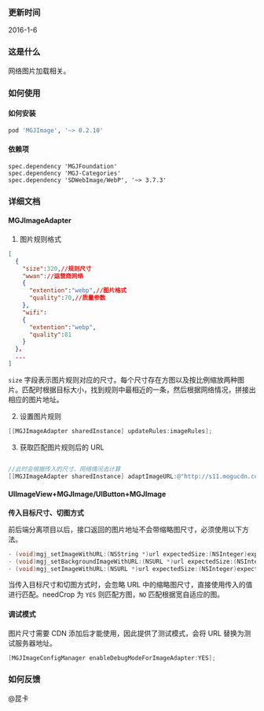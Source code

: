 ### 更新时间
2016-1-6

### 这是什么
网络图片加载相关。

### 如何使用
#### 如何安装
```ruby
pod 'MGJImage', '~> 0.2.10'
```
#### 依赖项
```
spec.dependency 'MGJFoundation'
spec.dependency 'MGJ-Categories'
spec.dependency 'SDWebImage/WebP', '~> 3.7.3'
```
### 详细文档
#### MGJImageAdapter
1. 图片规则格式
```json
[
  {
    "size":320,//规则尺寸
    "wwan"://运营商网络
    {
      "extention":"webp",//图片格式
      "quality":70,//质量参数
    },
    "wifi":
    {
      "extention":"webp",
      "quality":81
    }
  }，
  ...
]
```

`size` 字段表示图片规则对应的尺寸。每个尺寸存在方图以及按比例缩放两种图片。匹配时根据目标大小，找到规则中最相近的一条，然后根据网络情况，拼接出相应的图片地址。

2. 设置图片规则
```objective-c
[[MGJImageAdapter sharedInstance] updateRules:imageRules];
```
3. 获取匹配图片规则后的 URL

```objective-c

//此时会根据传入的尺寸、网络情况去计算
[[MGJImageAdapter sharedInstance] adaptImageURL:@"http://s11.mogucdn.com/p1/151015/1h9455_ie2domjxmq2wimbugqzdambqgiyde_640x960.jpg_220x220.webp" toSize:220 needCrop:YES];

```

#### UIImageView+MGJImage/UIButton+MGJImage
**传入目标尺寸、切图方式**

前后端分离项目以后，接口返回的图片地址不会带缩略图尺寸，必须使用以下方法。

```objective-c
- (void)mgj_setImageWithURL:(NSString *)url expectedSize:(NSInteger)expectedSize needCrop:(BOOL)needCrop placeholderImage:(UIImage *)placeholder;
- (void)mgj_setBackgroundImageWithURL:(NSURL *)url expectedSize:(NSInteger)expectedSize needCrop:(BOOL)needCrop forState:(UIControlState)state placeholderImage:(UIImage *)placeholder options:(SDWebImageOptions)options completed:(SDWebImageCompletionBlock)completedBlock;
- (void)mgj_setImageWithURL:(NSURL *)url expectedSize:(NSInteger)expectedSize needCrop:(BOOL)needCrop forState:(UIControlState)state placeholderImage:(UIImage *)placeholder options:(SDWebImageOptions)options completed:(SDWebImageCompletionBlock)completedBlock;

```
当传入目标尺寸和切图方式时，会忽略 URL 中的缩略图尺寸，直接使用传入的值进行匹配。needCrop 为 `YES` 则匹配方图，`NO` 匹配根据宽自适应的图。

#### 调试模式
图片尺寸需要 CDN 添加后才能使用，因此提供了测试模式，会将 URL 替换为测试服务器地址。

```objective-c
[MGJImageConfigManager enableDebugModeForImageAdapter:YES];
```
### 如何反馈
@昆卡
